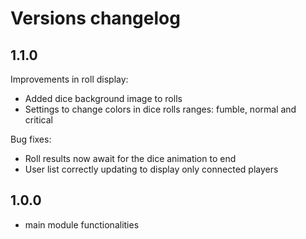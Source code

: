 # Versions changelog

## 1.1.0
Improvements in roll display: 
- Added dice background image to rolls
- Settings to change colors in dice rolls ranges: fumble, normal and critical

Bug fixes:
- Roll results now await for the dice animation to end
- User list correctly updating to display only connected players

## 1.0.0
- main module functionalities
